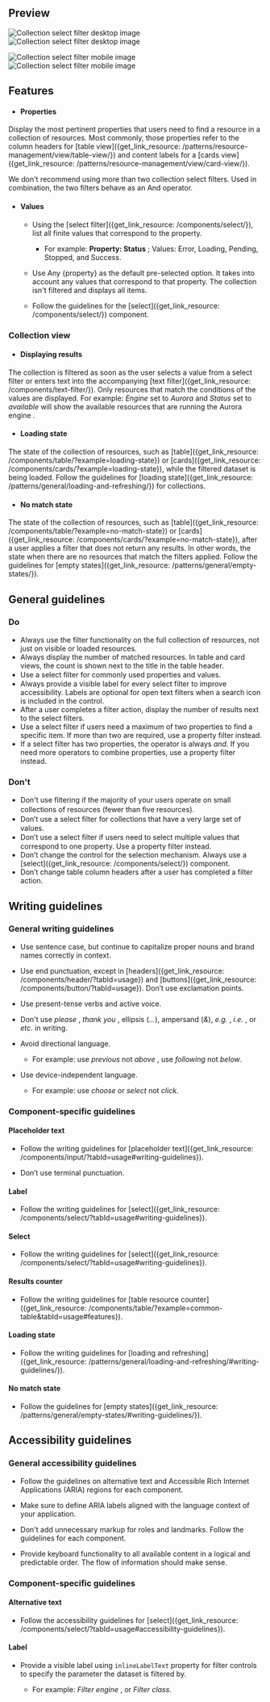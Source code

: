 ## Preview

![Collection select filter desktop image](/__images/yvlrib0vb3vb/3rHKQTD4b3Q06I6oFUIeAJ/9fcc13e50c8a18979f0bb6767cacaff1/automated--example--table-select-filter-external-light-desktop--component.png.png)![Collection select filter desktop image](/__images/yvlrib0vb3vb/3DcCeJKzs2N3Hjlo1xK0Ef/ea25400b9ef542b6277261ce09f22d41/automated--example--table-select-filter-external-dark-desktop--component.png.png)

![Collection select filter mobile image](/__images/yvlrib0vb3vb/1kD0faPpNBJoFmRhf0Jwmn/592b171e9de9c7fa147eb3358b168ca5/automated--example--table-select-filter-external-light-mobile--component.png.png)![Collection select filter mobile image](/__images/yvlrib0vb3vb/4d0zcNV2BerC3i3SumvEVS/44b4f7ab2698f57f28f14ab00cf4f3d2/automated--example--table-select-filter-external-dark-mobile--component.png.png)

## Features

  * #### Properties

Display the most pertinent properties that users need to find a resource in a collection of resources. Most commonly, those properties refer to the column headers for [table view]({get_link_resource: /patterns/resource-management/view/table-view/}) and content labels for a [cards view]({get_link_resource: /patterns/resource-management/view/card-view/}).  
  
We don't recommend using more than two collection select filters. Used in combination, the two filters behave as an And operator.  


  * #### Values

    * Using the [select filter]({get_link_resource: /components/select/}), list all finite values that correspond to the property.

      * For example: **Property: Status** ; Values: Error, Loading, Pending, Stopped, and Success.

    * Use Any {property} as the default pre-selected option. It takes into account any values that correspond to that property. The collection isn't filtered and displays all items.

    * Follow the guidelines for the [select]({get_link_resource: /components/select/}) component.




### Collection view

  * #### Displaying results

The collection is filtered as soon as the user selects a value from a select filter or enters text into the accompanying [text filter]({get_link_resource: /components/text-filter/}). Only resources that match the conditions of the values are displayed. For example: _Engine_  set to _Aurora_ and _Status_  set to _available_ will show the available resources that are running the Aurora engine _._  


  * #### Loading state

The state of the collection of resources, such as [table]({get_link_resource: /components/table/?example=loading-state}) or [cards]({get_link_resource: /components/cards/?example=loading-state}), while the filtered dataset is being loaded. Follow the guidelines for [loading state]({get_link_resource: /patterns/general/loading-and-refreshing/}) for collections.

  * #### No match state

The state of the collection of resources, such as [table]({get_link_resource: /components/table/?example=no-match-state}) or [cards]({get_link_resource: /components/cards/?example=no-match-state}), after a user applies a filter that does not return any results. In other words, the state when there are no resources that match the filters applied. Follow the guidelines for [empty states]({get_link_resource: /patterns/general/empty-states/}).




## General guidelines

### Do

  * Always use the filter functionality on the full collection of resources, not just on visible or loaded resources.
  * Always display the number of matched resources. In table and card views, the count is shown next to the title in the table header.
  * Use a select ﬁlter for commonly used properties and values.
  * Always provide a visible label for every select filter to improve accessibility. Labels are optional for open text filters when a search icon is included in the control.
  * After a user completes a filter action, display the number of results next to the select filters.
  * Use a select filter if users need a maximum of two properties to find a specific item. If more than two are required, use a property filter instead.
  * If a select filter has two properties, the operator is always _and_. If you need more operators to combine properties, use a property filter instead.



### Don't

  * Don't use ﬁltering if the majority of your users operate on small collections of resources (fewer than ﬁve resources).
  * Don’t use a select ﬁlter for collections that have a very large set of values.
  * Don’t use a select ﬁlter if users need to select multiple values that correspond to one property. Use a property filter instead.
  * Don’t change the control for the selection mechanism. Always use a [select]({get_link_resource: /components/select/}) component.
  * Don’t change table column headers after a user has completed a filter action.



## Writing guidelines

### General writing guidelines

  * Use sentence case, but continue to capitalize proper nouns and brand names correctly in context.

  * Use end punctuation, except in [headers]({get_link_resource: /components/header/?tabId=usage}) and [buttons]({get_link_resource: /components/button/?tabId=usage}). Don’t use exclamation points.

  * Use present-tense verbs and active voice.

  * Don't use _please_ , _thank you_ , ellipsis (_..._), ampersand (_&_), _e.g._ , _i.e._ , or _etc._ in writing.

  * Avoid directional language.

    * For example: use _previous_ not _above_ , use _following_ not _below_.

  * Use device-independent language.

    * For example: use _choose_ or _select_ not _click_.




### Component-specific guidelines

#### Placeholder text

  * Follow the writing guidelines for [placeholder text]({get_link_resource: /components/input/?tabId=usage#writing-guidelines}).

  * Don’t use terminal punctuation.




#### Label

  * Follow the writing guidelines for [select]({get_link_resource: /components/select/?tabId=usage#writing-guidelines}).




#### Select

  * Follow the writing guidelines for [select]({get_link_resource: /components/select/?tabId=usage#writing-guidelines}).




#### Results counter

  * Follow the writing guidelines for [table resource counter]({get_link_resource: /components/table/?example=common-table&tabId=usage#features}).




#### Loading state

  * Follow the writing guidelines for [loading and refreshing]({get_link_resource: /patterns/general/loading-and-refreshing/#writing-guidelines/}).




#### No match state

  * Follow the guidelines for [empty states]({get_link_resource: /patterns/general/empty-states/#writing-guidelines/}).




## Accessibility guidelines

### General accessibility guidelines

  * Follow the guidelines on alternative text and Accessible Rich Internet Applications (ARIA) regions for each component.

  * Make sure to define ARIA labels aligned with the language context of your application.

  * Don't add unnecessary markup for roles and landmarks. Follow the guidelines for each component.

  * Provide keyboard functionality to all available content in a logical and predictable order. The flow of information should make sense.




### Component-specific guidelines

#### Alternative text

  * Follow the accessibility guidelines for [select]({get_link_resource: /components/select/?tabId=usage#accessibility-guidelines}).




#### Label

  * Provide a visible label using `inlineLabelText` property for filter controls to specify the parameter the dataset is filtered by. 

    * For example: _Filter engine_ , or _Filter class_.  
  




